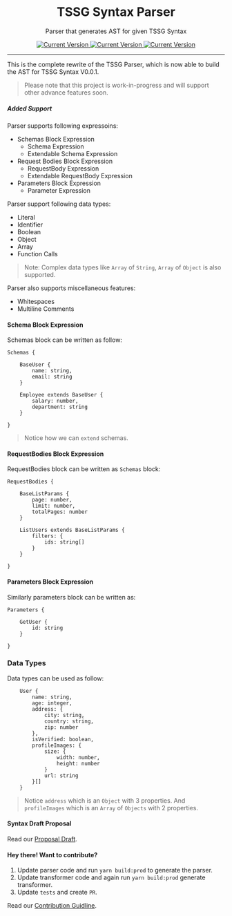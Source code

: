 <div style="text-align:center;">
    <h1>TSSG Syntax Parser</h1>
    <p>Parser that generates AST for given TSSG Syntax</p>
    <a href="#">
		<img src="https://img.shields.io/badge/Current Version-Beta V0.0.1-yellow" alt="Current Version">
	</a>
	<a href="#">
        <img src="https://img.shields.io/badge/Documentation-In Progress-Blue" alt="Current Version">
    </a>
    <a href="#">
        <img src="https://img.shields.io/badge/PRs-Welcome-Green" alt="Current Version">
    </a>
</div>

---

This is the complete rewrite of the TSSG Parser, which is now able to build the AST for TSSG Syntax V0.0.1.

> Please note that this project is work-in-progress and will support other advance features soon.

##### Added Support

Parser supports following expressoins:

- Schemas Block Expression
  - Schema Expression
  - Extendable Schema Expression
- Request Bodies Block Expression
  - RequestBody Expression
  - Extendable RequestBody Expression
- Parameters Block Expression
  - Parameter Expression

Parser support following data types:

- Literal
- Identifier
- Boolean
- Object
- Array
- Function Calls

> Note: Complex data types like `Array` of `String`, `Array` of `Object` is also supported.

Parser also supports miscellaneous features:

- Whitespaces
- Multiline Comments

#### Schema Block Expression

Schemas block can be written as follow:

```
Schemas {

    BaseUser {
        name: string,
        email: string
    }

    Employee extends BaseUser {
        salary: number,
        department: string
    }

}
```

> Notice how we can `extend` schemas.

#### RequestBodies Block Expression

RequestBodies block can be written as `Schemas` block:

```
RequestBodies {

    BaseListParams {
        page: number,
        limit: number,
        totalPages: number
    }

    ListUsers extends BaseListParams {
        filters: {
            ids: string[]
        }
    }

}
```

#### Parameters Block Expression

Similarly parameters block can be written as:

```
Parameters {

    GetUser {
        id: string
    }

}
```

### Data Types

Data types can be used as follow:

```
    User {
        name: string,
        age: integer,
        address: {
            city: string,
            country: string,
            zip: number
        },
        isVerified: boolean,
        profileImages: {
            size: {
                width: number,
                height: number
            }
            url: string
        }[]
    }
```

> Notice `address` which is an `Object` with 3 properties. And `profileImages` which is an `Array` of `Objects` with 2 properties.

#### Syntax Draft Proposal

Read our [Proposal Draft](./PROPOSAL-DRAFT-V1.0.md).

#### Hey there! Want to contribute?

1. Update parser code and run `yarn build:prod` to generate the parser.
2. Update transformer code and again run `yarn build:prod` generate transformer.
3. Update `tests` and create `PR`.

Read our [Contribution Guidline](./.github/contribution-guideline.md).

